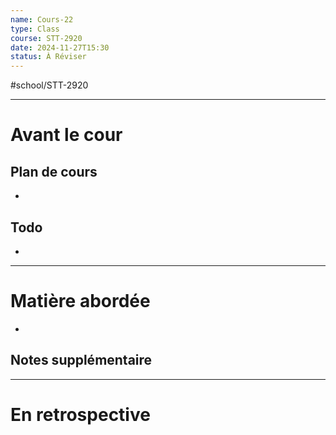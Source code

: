 ```yaml
---
name: Cours-22
type: Class
course: STT-2920
date: 2024-11-27T15:30
status: À Réviser
---
```

#school/STT-2920 
***
# Avant le cour
## Plan de cours
- 

## Todo
- 

---
# Matière abordée

- 

## Notes supplémentaire


---
# En retrospective

